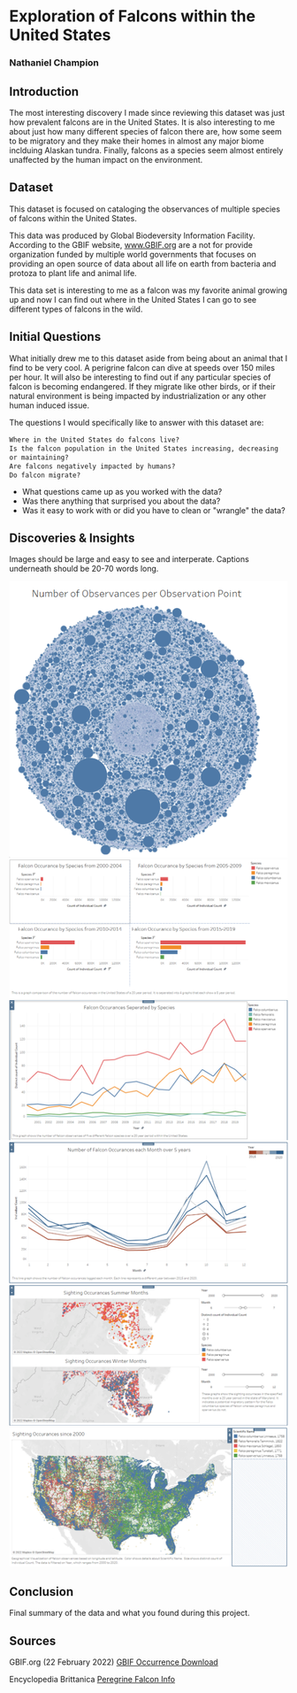 #
# Exploration of Falcons within the United States
### Nathaniel Champion

## Introduction

The most interesting discovery I made since reviewing this dataset was just how prevalent falcons are in the United
States. It is also interesting to me about just how many different species of falcon there are, how some seem to be
migratory and they make their homes in almost any major biome inclduing Alaskan tundra. Finally, falcons as a species
seem almost entirely unaffected by the human impact on the environment. 

## Dataset

This dataset is focused on cataloging the observances of multiple species of falcons within the United States. 

This data was produced by Global Biodeversity Information Facility. According to the GBIF website, www.GBIF.org
are a not for provide organization funded by multiple world governments that focuses on providing an open source of data 
about all life on earth from bacteria and protoza to plant life and animal life. 

This data set is interesting to me as a falcon was my favorite animal growing up and now I can find out where in the 
United States I can go to see different types of falcons in the wild.


## Initial Questions

What initially drew me to this dataset aside from being about an animal that I find to be very cool. A perigrine falcon
can dive at speeds over 150 miles per hour. It will also be interesting to find out if any particular species of falcon 
is becoming endangered. If they migrate like other birds, or if their natural environment is being impacted by 
industrialization or any other human induced issue. 

The questions I would specifically like to answer with this dataset are: 

    Where in the United States do falcons live?
    Is the falcon population in the United States increasing, decreasing or maintaining?
    Are falcons negatively impacted by humans? 
    Do falcon migrate?
  
- What questions came up as you worked with the data? 
- Was there anything that surprised you about the data?
- Was it easy to work with or did you have to clean or "wrangle" the data?

## Discoveries & Insights

Images should be large and easy to see and interperate. 
Captions underneath should be 20-70 words long.

![Image](/Dot_Graph.png)
![Image](/Falcon_Occurances_5year.png)
![Image](/Falcon_Occurances_by_Species.png)
![Image](/Line_Graph_Month.png)
![Image](/Map_Maryland.png)
![Image](/Map_USA.png)

## Conclusion

Final summary of the data and what you found during this project.

## Sources


GBIF.org (22 February 2022) [GBIF Occurrence Download](https://doi.org/10.15468/dl.krukq3)

Encyclopedia Brittanica [Peregrine Falcon Info](https://www.britannica.com/animal/peregrine-falcon)
